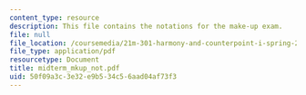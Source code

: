 ```yaml
---
content_type: resource
description: This file contains the notations for the make-up exam.
file: null
file_location: /coursemedia/21m-301-harmony-and-counterpoint-i-spring-2005/50f09a3c3e32e9b534c56aad04af73f3_midterm_mkup_not.pdf
file_type: application/pdf
resourcetype: Document
title: midterm_mkup_not.pdf
uid: 50f09a3c-3e32-e9b5-34c5-6aad04af73f3
---
```

